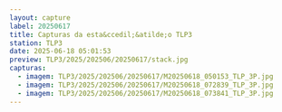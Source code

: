 ```yaml
---
layout: capture
label: 20250617
title: Capturas da esta&ccedil;&atilde;o TLP3
station: TLP3
date: 2025-06-18 05:01:53
preview: TLP3/2025/202506/20250617/stack.jpg
capturas:
  - imagem: TLP3/2025/202506/20250617/M20250618_050153_TLP_3P.jpg
  - imagem: TLP3/2025/202506/20250617/M20250618_072839_TLP_3P.jpg
  - imagem: TLP3/2025/202506/20250617/M20250618_073841_TLP_3P.jpg
---
```

